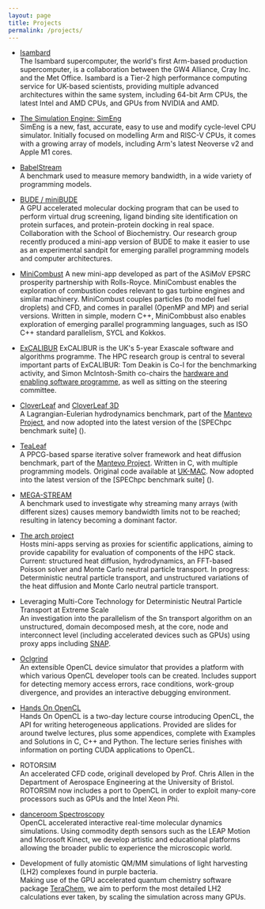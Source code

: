```yaml
---
layout: page
title: Projects
permalink: /projects/
---
```


- [Isambard](http://gw4.ac.uk/isambard/)  
  The Isambard supercomputer, the world's first Arm-based production supercomputer, is a collaboration between the GW4 Alliance, Cray Inc. and the Met Office. Isambard is a Tier-2 high performance computing service for UK-based scientists, providing multiple advanced architectures within the same system, including 64-bit Arm CPUs, the latest Intel and AMD CPUs, and GPUs from NVIDIA and AMD.

- [The Simulation Engine: SimEng](https://uob-hpc.github.io/SimEng/)  
  SimEng is a new, fast, accurate, easy to use and modify cycle-level CPU simulator. Initially focused on modelling Arm and RISC-V CPUs, it comes with a growing array of models, including Arm's latest Neoverse v2 and Apple M1 cores.

- [BabelStream](https://github.com/UoB-HPC/BabelStream)  
  A benchmark used to measure memory bandwidth, in a wide variety of programming models.

- [BUDE / miniBUDE](https://github.com/UoB-HPC/miniBUDE)  
  A GPU accelerated molecular docking program that can be used to perform virtual drug screening, ligand binding site identification on protein surfaces, and protein-protein docking in real space. Collaboration with the School of Biochemistry. Our research group recently produced a mini-app version of BUDE to make it easier to use as an experimental sandpit for emerging parallel programming models and computer architectures.

- [MiniCombust](https://github.com/UoB-HPC/minicombust)
A new mini-app developed as part of the ASiMoV EPSRC prosperity partnership with Rolls-Royce. MiniCombust enables the exploration of combustion codes relevant to gas turbine engines and similar machinery. MiniCombust couples particles (to model fuel droplets) and CFD, and comes in parallel (OpenMP and MP) and serial versions. Written in simple, modern C++, MiniCombbust also enables exploration of emerging parallel programming languages, such as ISO C++ standard parallelism, SYCL and Kokkos. 

- [ExCALIBUR](https://excalibur.ac.uk)
ExCALIBUR is the UK's 5-year Exascale software and algorithms programme. The HPC research group is central to several important parts of ExCALIBUR: Tom Deakin is Co-I for the benchmarking activity, and Simon McIntosh-Smith co-chairs the [hardware and enabling software programme](https://excalibur.ac.uk/themes/hardware-and-enabling-software/), as well as sitting on the steering committee.

- [CloverLeaf](http://uk-mac.github.io/CloverLeaf/) and [CloverLeaf 3D](http://uk-mac.github.io/CloverLeaf3D/)  
  A Lagrangian-Eulerian hydrodynamics benchmark, part of the [Mantevo Project](https://mantevo.org/), and now adopted into the latest version of the [SPEChpc benchmark suite] ().

- [TeaLeaf](https://github.com/UoB-HPC/TeaLeaf)  
  A PPCG-based sparse iterative solver framework and heat diffusion benchmark, part of the [Mantevo Project](https://mantevo.org/). Written in C, with multiple programming models. Original code available at [UK-MAC](http://uk-mac.github.io/TeaLeaf/). Now adopted into the latest version of the [SPEChpc benchmark suite] ().

- [MEGA-STREAM](http://github.com/uk-mac/mega-stream)  
  A benchmark used to investigate why streaming many arrays (with different sizes) causes memory bandwidth limits not to be reached; resulting in latency becoming a dominant factor.

- [The arch project](https://github.com/uob-hpc/arch/)  
  Hosts mini-apps serving as proxies for scientific applications, aiming to provide capability for evaluation of components of the HPC stack. Current: structured heat diffusion, hydrodynamics, an FFT-based Poisson solver and Monte Carlo neutral particle transport. In progress: Deterministic neutral particle transport, and unstructured variations of the heat diffusion and Monte Carlo neutral particle transport.

- Leveraging Multi-Core Technology for Deterministic Neutral Particle Transport at Extreme Scale  
  An investigation into the parallelism of the Sn transport algorithm on an unstructured, domain decomposed mesh, at the core, node and interconnect level (including accelerated devices such as GPUs) using proxy apps including [SNAP](http://www.lanl.gov/projects/feynman-center/technologies/software/snap-sn.php).

- [Oclgrind](https://github.com/jrprice/Oclgrind)  
  An extensible OpenCL device simulator that provides a platform with which various OpenCL developer tools can be created. Includes support for detecting memory access errors, race conditions, work-group divergence, and provides an interactive debugging environment.

- [Hands On OpenCL](http://handsonopencl.github.io/)  
  Hands On OpenCL is a two-day lecture course introducing OpenCL, the API for writing heterogeneous applications. Provided are slides for around twelve lectures, plus some appendices, complete with Examples and Solutions in C, C++ and Python. The lecture series finishes with information on porting CUDA applications to OpenCL.

- ROTORSIM  
  An accelerated CFD code, originall developed by Prof. Chris Allen in the Department of Aerospace Engineering at the University of Bristol. ROTORSIM now includes a port to OpenCL in order to exploit many-core processors such as GPUs and the Intel Xeon Phi.

- [danceroom Spectroscopy](http://danceroom-spec.com/)  
  OpenCL accelerated interactive real-time molecular dynamics simulations. Using commodity depth sensors such as the LEAP Motion and Microsoft Kinect, we develop artistic and educational platforms allowing the broader public to experience the microscopic world. 

- Development of fully atomistic QM/MM simulations of light harvesting (LH2) complexes found in purple bacteria.  
  Making use of the GPU accelerated quantum chemistry software package [TeraChem](http://www.petachem.com/products.html), we aim to perform the most detailed LH2 calculations ever taken, by scaling the simulation across many GPUs.

